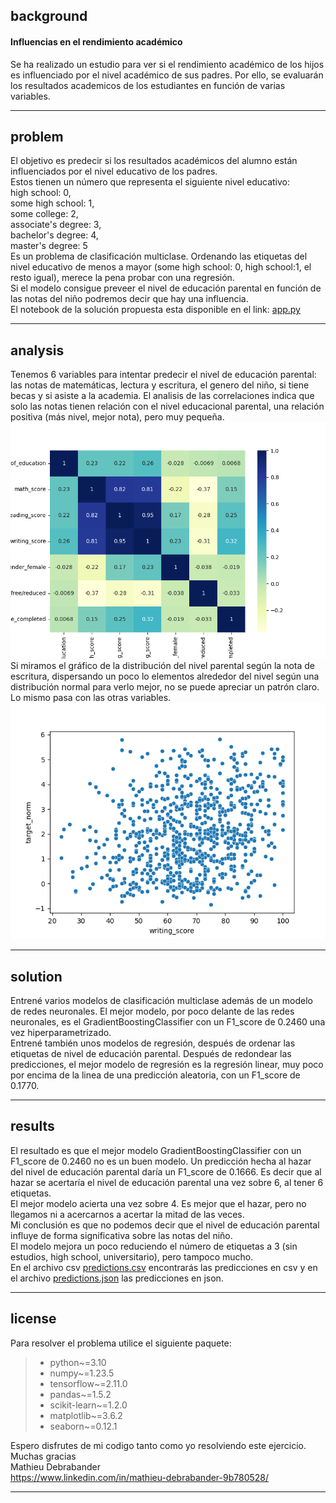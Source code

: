 ## background
#### Influencias en el rendimiento académico
Se ha realizado un estudio para ver si el rendimiento académico de los hijos es influenciado por el nivel académico de sus padres. Por ello, se evaluarán los resultados academicos de los estudiantes en función de varias variables.
***
## problem
El objetivo es predecir si los resultados académicos del alumno están influenciados por el nivel educativo de los padres.  
Estos tienen un número que representa el siguiente nivel educativo:  
high school: 0,  
some high school: 1,  
some college: 2,  
associate's degree: 3,  
bachelor's degree: 4,  
master's degree: 5  
Es un problema de clasificación multiclase. Ordenando las etiquetas del nivel educativo de menos a mayor (some high school: 0, high school:1, el resto igual), merece la pena probar con una regresión.  
Si el modelo consigue preveer el nivel de educación parental en función de las notas del niño podremos decir que hay una influencia.  
El notebook de la solución propuesta esta disponible en el link: [app.py](/app.py) 
***
## analysis
Tenemos 6 variables para intentar predecir el nivel de educación parental: las notas de matemáticas, lectura y escritura, el genero del niño, si tiene becas y si asiste a la academia. El analisis de las correlaciones indica que solo las notas tienen relación con el nivel educacional parental, una relación positiva (más nivel, mejor nota), pero muy pequeña.  
![Alt text](/correlaciones.png)  
Si miramos el gráfico de la distribución del nivel parental según la nota de escritura, dispersando un poco lo elementos alrededor del nivel según una distribución normal para verlo mejor, no se puede apreciar un patrón claro. Lo mismo pasa con las otras variables.  
![Alt text](/relación_nivel_de_educacion_parental_VS_nota_de_escritura_del_niño.png)  
***
## solution
Entrené varios modelos de clasificación multiclase además de un modelo de redes neuronales. El mejor modelo, por poco delante de las redes neuronales, es el GradientBoostingClassifier con un F1_score de 0.2460 una vez hiperparametrizado.  
Entrené también unos modelos de regresión, después de ordenar las etiquetas de nivel de educación parental. Después de redondear las predicciones, el mejor modelo de regresión es la regresión linear, muy poco por encima de la linea de una predicción aleatoria, con un F1_score de 0.1770.  
***
## results
El resultado es que el mejor modelo GradientBoostingClassifier con un F1_score de 0.2460 no es un buen modelo. Un predicción hecha al hazar del nivel de educación parental daría un F1_score de 0.1666. Es decir que al hazar se acertaría el nivel de educación parental una vez sobre 6, al tener 6 etiquetas.  
El mejor modelo acierta una vez sobre 4. Es mejor que el hazar, pero no llegamos ni a acercarnos a acertar la mitad de las veces.  
Mi conclusión es que no podemos decir que el nivel de educación parental influye de forma significativa sobre las notas del niño.  
El modelo mejora un poco reduciendo el número de etiquetas a 3 (sin estudios, high school, universitario), pero tampoco mucho.  
En el archivo csv [predictions.csv](/predictions.csv) encontrarás las predicciones en csv y en el archivo [predictions.json](/predictions.json) las predicciones en json.  
***
## license
Para resolver el problema utilice el siguiente paquete:
> - python~=3.10
> - numpy~=1.23.5
> - tensorflow~=2.11.0
> - pandas~=1.5.2
> - scikit-learn~=1.2.0
> - matplotlib~=3.6.2
> - seaborn~=0.12.1  

Espero disfrutes de mi codigo tanto como yo resolviendo este ejercicio.    
Muchas gracias   
Mathieu Debrabander  
https://www.linkedin.com/in/mathieu-debrabander-9b780528/
***
